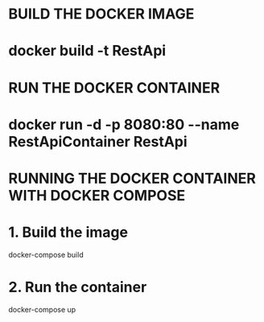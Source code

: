 # BUILD THE DOCKER IMAGE
# docker build -t RestApi

# RUN THE DOCKER CONTAINER
# docker run -d -p 8080:80 --name RestApiContainer RestApi

# RUNNING THE DOCKER CONTAINER WITH DOCKER COMPOSE

# 1. Build the image
docker-compose build

# 2. Run the container
docker-compose up
